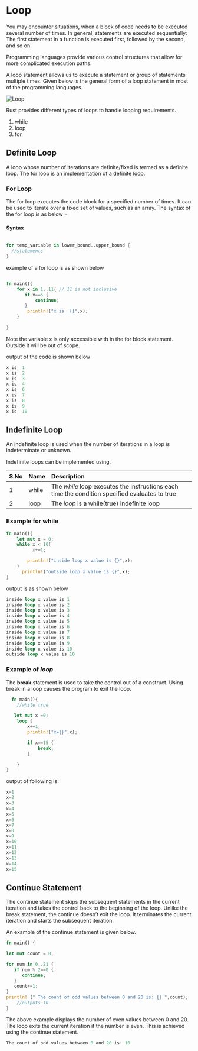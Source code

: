 # Loop

You may encounter situations, when a block of code needs to be executed several number of times. In general, statements are executed sequentially: The first statement in a function is executed first, followed by the second, and so on.

Programming languages provide various control structures that allow for more complicated execution paths.

A loop statement allows us to execute a statement or group of statements multiple times. Given below is the general form of a loop statement in most of the programming languages.

![Loop](https://www.tutorialspoint.com/typescript/images/loop.jpg)

Rust provides different types of loops to handle looping requirements.

1. while
2. loop
3. for

## Definite Loop

A loop whose number of iterations are definite/fixed is termed as a definite loop. The for loop is an implementation of a definite loop.

### For Loop

The for loop executes the code block for a specified number of times. It can be used to iterate over a fixed set of values, such as an array. The syntax of the for loop is as below −

#### Syntax
 
 ```rust

 for temp_variable in lower_bound..upper_bound {
   //statements
}


 ```

 example of a for loop is as shown below

 ```rust

 fn main(){
     for x in 1..11{ // 11 is not inclusive
        if x==5 {
            continue;
        }
         println!("x is  {}",x);
     }
     
}

 ```
Note the variable x is only accessible with in the for block statement. Outside it will be out of scope.

output of the code is shown below

```rust
x is  1
x is  2
x is  3
x is  4
x is  6
x is  7
x is  8
x is  9
x is  10

```

## Indefinite Loop

An indefinite loop is used when the number of iterations in a loop is indeterminate or unknown.

Indefinite loops can be implemented using.

|S.No| Name | Description
|:----|:-----|:----------
| 1   | while | The *while* loop executes the instructions each time the condition specified evaluates to true
| 2   | loop | The *loop* is a  while(true) indefinite loop

### Example for while

```rust
fn main(){
    let mut x = 0;
    while x < 10{
          x+=1;

        println!("inside loop x value is {}",x);
    }
      println!("outside loop x value is {}",x);
}

```

output is as shown below

```rust
inside loop x value is 1
inside loop x value is 2
inside loop x value is 3
inside loop x value is 4
inside loop x value is 5
inside loop x value is 6
inside loop x value is 7
inside loop x value is 8
inside loop x value is 9
inside loop x value is 10
outside loop x value is 10
```

### Example of *loop*

The **break** statement is used to take the control out of a construct. Using break in a loop causes the program to exit the loop.

```rust
  fn main(){
    //while true

   let mut x =0;
    loop {
        x+=1;
        println!("x={}",x);

        if x==15 {
            break;
        }

    }
}

```

output of following is:

```rust
x=1
x=2
x=3
x=4
x=5
x=6
x=7
x=8
x=9
x=10
x=11
x=12
x=13
x=14
x=15

```

## Continue Statement

The continue statement skips the subsequent statements in the current iteration and takes the control back to the beginning of the loop. Unlike the break statement, the continue doesn’t exit the loop. It terminates the current iteration and starts the subsequent iteration.

An example of the continue statement is given below.

```rust
fn main() {

let mut count = 0;

for num in 0..21 {
   if num % 2==0 {
      continue;
   }
   count+=1;
}
println! (" The count of odd values between 0 and 20 is: {} ",count);
    //outputs 10
}

```

The above example displays the number of even values between 0 and 20. The loop exits the current iteration if the number is even. This is achieved using the continue statement.

```rust
The count of odd values between 0 and 20 is: 10

```